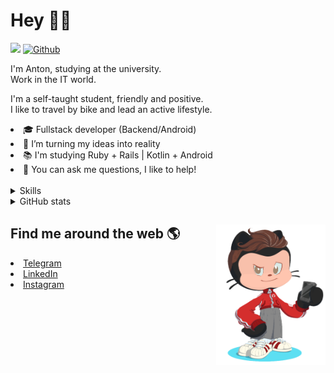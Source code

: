 # Hey 👋🏻 

![](https://komarev.com/ghpvc/?username=your-github-HarshBarash&color=grey) [![Github](https://img.shields.io/github/followers/HarshBarash?label=Follow&style=social)](https://github.com/HarshBarash)

I'm Anton, studying at the university. <br/>
Work in the IT world. 

I'm a self-taught student, friendly and positive. <br />
I like to travel by bike and lead an active lifestyle.

   <li>🎓 Fullstack developer (Backend/Android) </li>
   <li>🎯 I’m turning my ideas into reality </li>
   <li>📚 I'm studying Ruby + Rails | Kotlin + Android </li>
   <li>💬 You can ask me questions, I like to help! </li>

<br/>


<details>
    <summary> Skills </summary>
   <p>
      <br/>
      <img src="https://img.shields.io/badge/Ruby_on_Rails-CC0000?style=for-the-badge&logo=ruby-on-            rails&logoColor=white" />
      <img src="https://img.shields.io/badge/Ruby-CC342D?style=for-the-badge&logo=ruby&logoColor=white" />
      <img src="https://img.shields.io/badge/Bootstrap-563D7C?style=for-the-badge&logo=bootstrap&logoColor=white" />
      <img src="https://img.shields.io/badge/PostgreSQL-316192?style=for-the-badge&logo=postgresql&logoColor=white" />
      <img src="https://img.shields.io/badge/SQLite-07405E?style=for-the-badge&logo=sqlite&logoColor=white" />
      <img src="https://img.shields.io/badge/Heroku-430098?style=for-the-badge&logo=heroku&logoColor=white"/>
      <img src="https://img.shields.io/badge/GitHub-100000?style=for-the-badge&logo=github&logoColor=white" />
      <br/>
      <img src="https://img.shields.io/badge/Android-3DDC84?style=for-the-badge&logo=android&logoColor=white" />
      <img src="https://img.shields.io/badge/Kotlin-0095D5?&style=for-the-badge&logo=kotlin&logoColor=white" />
      <img src="https://img.shields.io/badge/Java-ED8B00?style=for-the-badge&logo=java&logoColor=white" />
      <img src="https://img.shields.io/badge/Figma-F24E1E?style=for-the-badge&logo=figma&logoColor=white" />
      <img src="https://img.shields.io/badge/firebase-ffca28?style=for-the-badge&logo=firebase&logoColor=black" />
      <img src="https://img.shields.io/badge/Python-FFD43B?style=for-the-badge&logo=python&logoColor=darkgreen" />
      <img src="https://img.shields.io/badge/Trello-0052CC?style=for-the-badge&logo=trello&logoColor=white" />
      <img src="https://img.shields.io/badge/Ubuntu-E95420?style=for-the-badge&logo=ubuntu&logoColor=white" />

   </details>


<details>
    <summary> GitHub stats</summary>
    <br />
   
<!--START_SECTION:waka-->
![Code Time](http://img.shields.io/badge/Code%20Time-37%20hrs%2010%20mins-blue)

**🐱 My GitHub Data** 

> 🏆 86 Contributions in the Year 2022
 > 
> 📦 285.4 kB Used in GitHub's Storage 
 > 
> 🚫 Not Opted to Hire
 > 
> 📜 17 Public Repositories 
 > 
> 🔑 20 Private Repositories  
 > 
**I'm a Night 🦉** 

```text
🌞 Morning    88 commits     ████░░░░░░░░░░░░░░░░░░░░░   18.0% 
🌆 Daytime    148 commits    ███████░░░░░░░░░░░░░░░░░░   30.27% 
🌃 Evening    227 commits    ███████████░░░░░░░░░░░░░░   46.42% 
🌙 Night      26 commits     █░░░░░░░░░░░░░░░░░░░░░░░░   5.32%

```
📅 **I'm Most Productive on Friday** 

```text
Monday       44 commits     ██░░░░░░░░░░░░░░░░░░░░░░░   9.0% 
Tuesday      64 commits     ███░░░░░░░░░░░░░░░░░░░░░░   13.09% 
Wednesday    54 commits     ██░░░░░░░░░░░░░░░░░░░░░░░   11.04% 
Thursday     53 commits     ██░░░░░░░░░░░░░░░░░░░░░░░   10.84% 
Friday       117 commits    ██████░░░░░░░░░░░░░░░░░░░   23.93% 
Saturday     83 commits     ████░░░░░░░░░░░░░░░░░░░░░   16.97% 
Sunday       74 commits     ███░░░░░░░░░░░░░░░░░░░░░░   15.13%

```


📊 **This Week I Spent My Time On** 

```text
⌚︎ Time Zone: Europe/Moscow

💬 Programming Languages: 
Ruby                     9 hrs 54 mins       █████████░░░░░░░░░░░░░░░░   35.76% 
ERB                      7 hrs 6 mins        ██████░░░░░░░░░░░░░░░░░░░   25.69% 
XML                      5 hrs 10 mins       ████░░░░░░░░░░░░░░░░░░░░░   18.68% 
Kotlin                   4 hrs 2 mins        ███░░░░░░░░░░░░░░░░░░░░░░   14.58% 
SCSS                     55 mins             ░░░░░░░░░░░░░░░░░░░░░░░░░   3.34%

🔥 Editors: 
RubyMine                 18 hrs 23 mins      ████████████████░░░░░░░░░   66.4% 
Android Studio           9 hrs 18 mins       ████████░░░░░░░░░░░░░░░░░   33.6%

💻 Operating System: 
Linux                    27 hrs 41 mins      █████████████████████████   100.0%

```

**I Mostly Code in Ruby** 

```text
Ruby                     12 repos            ████████░░░░░░░░░░░░░░░░░   34.29% 
Kotlin                   10 repos            ███████░░░░░░░░░░░░░░░░░░   28.57% 
Java                     7 repos             █████░░░░░░░░░░░░░░░░░░░░   20.0% 
JavaScript               4 repos             ██░░░░░░░░░░░░░░░░░░░░░░░   11.43% 
Python                   2 repos             █░░░░░░░░░░░░░░░░░░░░░░░░   5.71%

```



 Last Updated on 16/01/2022
<!--END_SECTION:waka-->
   
<!--    <p align="center">
        <img src="https://github-profile-trophy.vercel.app/?username=HarshBarash&theme=darkhub&margin-w=15" alt="Trophies GitHub" />
    </p>
 -->
   
</details>

## Find me around the web 🌎 <a href="https://github.com//HarshBarash"><img align="right" width="175" height="225" src="https://github.com/HarshBarash/HarshBarash/blob/master/app/assets/images/antonbaranov.png"></a>
<li> <a href="https://t.me/HarshBarash"> Telegram </a> </li>
<li> <a href="https://linkedin.com/in/HarshBarash"> LinkedIn </a> </li>
<li> <a href="https://www.instagram.com/harsh.barash/"> Instagram </a> </li>
